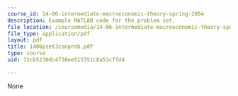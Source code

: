 ```yaml
---
course_id: 14-06-intermediate-macroeconomic-theory-spring-2004
description: Example MATLAB code for the problem set.
file_location: /coursemedia/14-06-intermediate-macroeconomic-theory-spring-2004/72cb5230dc4738ee515351c8a53cffd4_1406pset3conprob.pdf
file_type: application/pdf
layout: pdf
title: 1406pset3conprob.pdf
type: course
uid: 72cb5230dc4738ee515351c8a53cffd4

---
```

None